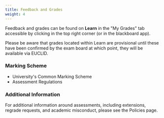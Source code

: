 ```yaml
---
title: Feedback and Grades
weight: 4
---
```


Feedback and grades can be found on __Learn__ in the "My Grades" tab accessible by clicking in the top right corner (or in the blackboard app).

Please be aware that grades located within Learn are provisional until these have been confirmed by the exam board at which point, they will be available via EUCLID.

### Marking Scheme

<ul>
  <li><a id="UCMS">University's Common Marking Scheme</a></li>
  <li><a id="assessReg">Assessment Regulations</a></li>
</ul>

### Additional Information

For additional information around assessments, including extensions, regrade requests, and academic misconduct, please see the <a id="policies">Policies</a> page.